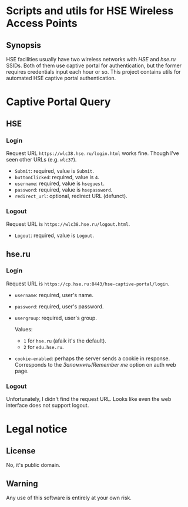 # Scripts and utils for HSE Wireless Access Points

## Synopsis

HSE facilities usually have two wireless networks with *HSE* and *hse.ru* SSIDs.
Both of them use captive portal for authentication, but the former requires
credentials input each hour or so.  This project contains utils for automated
HSE captive portal authentication.

# Captive Portal Query

## HSE

### Login

Request URL `https://wlc38.hse.ru/login.html` works fine.  Though I've seen other URLs (e.g. `wlc37`).

- `Submit`: required, value is `Submit`.
- `buttonClicked`: required, value is `4`.
- `username`: required, value is `hseguest`.
- `password`: required, value is `hsepassword`.
- `redirect_url`: optional, redirect URL (defunct).

### Logout

Request URL is `https://wlc38.hse.ru/logout.html`.

- `Logout`: required, value is `Logout`.

## hse.ru

### Login

Request URL is `https://cp.hse.ru:8443/hse-captive-portal/login`.

- `username`: required, user's name.
- `password`: required, user's password.
- `usergroup`: required, user's group.

   Values:
   - `1` for `hse.ru` (afaik it's the default).
   - `2` for `edu.hse.ru`.
- `cookie-enabled`: perhaps the server sends a cookie in response.  Corresponds
  to the *Запомнить*/*Remember me* option on auth web page.

### Logout

Unfortunately, I didn't find the request URL.  Looks like even the web interface
does not support logout.


# Legal notice

## License

No, it's public domain.

## Warning

Any use of this software is entirely at your own risk.
